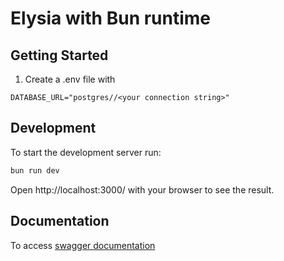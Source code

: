 # Elysia with Bun runtime

## Getting Started

1. Create a .env file with

```
DATABASE_URL="postgres//<your connection string>"
```

## Development

To start the development server run:

```bash
bun run dev
```

Open http://localhost:3000/ with your browser to see the result.

## Documentation

To access [swagger documentation](http://localhost:3000/v1/swagger)
